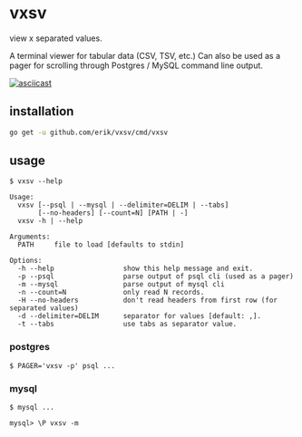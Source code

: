 # vxsv

view x separated values.

A terminal viewer for tabular data (CSV, TSV, etc.) Can also be used
as a pager for scrolling through Postgres / MySQL command line output.

[![asciicast](https://asciinema.org/a/109283.png)](https://asciinema.org/a/109283)

## installation

```bash
go get -u github.com/erik/vxsv/cmd/vxsv
```

## usage

```
$ vxsv --help

Usage:
  vxsv [--psql | --mysql | --delimiter=DELIM | --tabs]
       [--no-headers] [--count=N] [PATH | -]
  vxsv -h | --help

Arguments:
  PATH     file to load [defaults to stdin]

Options:
  -h --help                 show this help message and exit.
  -p --psql                 parse output of psql cli (used as a pager)
  -m --mysql                parse output of mysql cli
  -n --count=N              only read N records.
  -H --no-headers           don't read headers from first row (for separated values)
  -d --delimiter=DELIM      separator for values [default: ,].
  -t --tabs                 use tabs as separator value.
```

### postgres

```
$ PAGER='vxsv -p' psql ...
```

### mysql

```
$ mysql ...

mysql> \P vxsv -m
```
